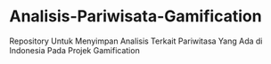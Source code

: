 # Analisis-Pariwisata-Gamification
Repository Untuk Menyimpan Analisis Terkait Pariwitasa Yang Ada di Indonesia Pada Projek Gamification
